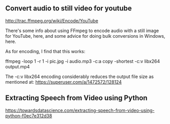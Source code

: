 ## Convert audio to still video for youtube
http://trac.ffmpeg.org/wiki/Encode/YouTube

There's some info about using FFmpeg to encode audio with a still image for YouTube, here, and some advice for doing bulk conversions in Windows, here.

As for encoding, I find that this works:

ffmpeg -loop 1 -r 1 -i pic.jpg -i audio.mp3 -c:a copy -shortest -c:v libx264 output.mp4

The -c:v libx264 encoding considerably reduces the output file size as mentioned at: https://superuser.com/a/1472572/128124

## Extracting Speech from Video using Python
https://towardsdatascience.com/extracting-speech-from-video-using-python-f0ec7e312d38
